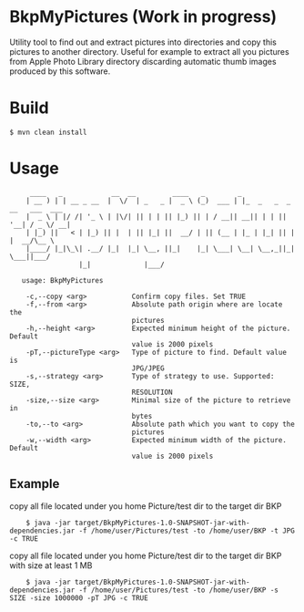 # BkpMyPictures (Work in progress)
Utility tool to find out and extract pictures into directories and copy this pictures to another directory. Useful for example to extract all you pictures from Apple Photo Library directory discarding automatic thumb images produced by this software.

# Build

    $ mvn clean install
    
# Usage

         ____   _            __  __         ____   _        _
        | __ ) | | __ _ __  |  \/  | _   _ |  _ \ (_)  ___ | |_  _   _  _ __   ___  ___
        |  _ \ | |/ /| '_ \ | |\/| || | | || |_) || | / __|| __|| | | || '__| / _ \/ __|
        | |_) ||   < | |_) || |  | || |_| ||  __/ | || (__ | |_ | |_| || |   |  __/\__ \
        |____/ |_|\_\| .__/ |_|  |_| \__, ||_|    |_| \___| \__| \__,_||_|    \___||___/
                     |_|             |___/
                     
       usage: BkpMyPictures
       
        -c,--copy <arg>           Confirm copy files. Set TRUE
        -f,--from <arg>           Absolute path origin where are locate the
                                  pictures
        -h,--height <arg>         Expected minimum height of the picture. Default
                                  value is 2000 pixels
        -pT,--pictureType <arg>   Type of picture to find. Default value is
                                  JPG/JPEG
        -s,--strategy <arg>       Type of strategy to use. Supported: SIZE,
                                  RESOLUTION
        -size,--size <arg>        Minimal size of the picture to retrieve in
                                  bytes
        -to,--to <arg>            Absolute path which you want to copy the
                                  pictures
        -w,--width <arg>          Expected minimum width of the picture. Default
                                  value is 2000 pixels
         
  ## Example 
  
  copy all file located under you home Picture/test dir to the target dir BKP
         
        $ java -jar target/BkpMyPictures-1.0-SNAPSHOT-jar-with-dependencies.jar -f /home/user/Pictures/test -to /home/user/BKP -t JPG -c TRUE
        
  copy all file located under you home Picture/test dir to the target dir BKP with size at least 1 MB
        
        $ java -jar target/BkpMyPictures-1.0-SNAPSHOT-jar-with-dependencies.jar -f /home/user/Pictures/test -to /home/user/BKP -s SIZE -size 1000000 -pT JPG -c TRUE


